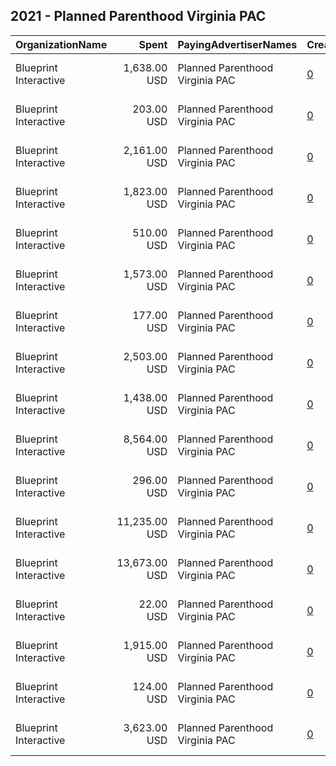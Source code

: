 ## 2021 - Planned Parenthood Virginia PAC 
|OrganizationName|Spent|PayingAdvertiserNames|CreativeUrls|Impressions|Genders|AgeBrackets|CountryCodes|BillingAddresses|CandidateBallotInformation|
|:---|---:|:---|:---|---:|:---|:---|:---|:---|:---|
|Blueprint Interactive|1,638.00 USD|Planned Parenthood Virginia PAC|[0](https://www.snap.com/political-ads/asset/17eafd6a9704c5cfd765aa232a64ca32ba759bb74644c3c12e0892ce81d80b0c?mediaType=mp4)|86,805||18-35|united states|"1730 Rhode Island Ave NW Suite 1014,Washington,20036,US"||
|Blueprint Interactive|203.00 USD|Planned Parenthood Virginia PAC|[0](https://www.snap.com/political-ads/asset/360b23128731502683f87cb44ceb9a2a0095204a58a839b1516b1f6ca606429a?mediaType=mp4)|10,844||18-35|united states|"1730 Rhode Island Ave NW Suite 1014,Washington,20036,US"||
|Blueprint Interactive|2,161.00 USD|Planned Parenthood Virginia PAC|[0](https://www.snap.com/political-ads/asset/354c0e2f2101db80779dd269fec28b4fc91b75ba49b3d57faee3806ba934ad98?mediaType=mp4)|116,633||18-35|united states|"1730 Rhode Island Ave NW Suite 1014,Washington,20036,US"||
|Blueprint Interactive|1,823.00 USD|Planned Parenthood Virginia PAC|[0](https://www.snap.com/political-ads/asset/360b23128731502683f87cb44ceb9a2a0095204a58a839b1516b1f6ca606429a?mediaType=mp4)|93,872||18-35|united states|"1730 Rhode Island Ave NW Suite 1014,Washington,20036,US"||
|Blueprint Interactive|510.00 USD|Planned Parenthood Virginia PAC|[0](https://www.snap.com/political-ads/asset/a49b66574a91c4104bd85cd5580c9ea927c7d4d5909e564c52972e1b2dbbc3db?mediaType=mp4)|31,963||18-35|united states|"1730 Rhode Island Ave NW Suite 1014,Washington,20036,US"||
|Blueprint Interactive|1,573.00 USD|Planned Parenthood Virginia PAC|[0](https://www.snap.com/political-ads/asset/a49b66574a91c4104bd85cd5580c9ea927c7d4d5909e564c52972e1b2dbbc3db?mediaType=mp4)|89,391||18-35|united states|"1730 Rhode Island Ave NW Suite 1014,Washington,20036,US"||
|Blueprint Interactive|177.00 USD|Planned Parenthood Virginia PAC|[0](https://www.snap.com/political-ads/asset/17eafd6a9704c5cfd765aa232a64ca32ba759bb74644c3c12e0892ce81d80b0c?mediaType=mp4)|9,455||18-35|united states|"1730 Rhode Island Ave NW Suite 1014,Washington,20036,US"||
|Blueprint Interactive|2,503.00 USD|Planned Parenthood Virginia PAC|[0](https://www.snap.com/political-ads/asset/d234f1f0a7c67137d1da09dd8750afbaa08c0f53275d4f6d6661c62e60b96e95?mediaType=mp4)|275,450||18+|united states|"1730 Rhode Island Ave NW Suite 1014,Washington,20036,US"||
|Blueprint Interactive|1,438.00 USD|Planned Parenthood Virginia PAC|[0](https://www.snap.com/political-ads/asset/e6ef8106509582a700a9088db23abfc35d2535556a4092f5b8372eb37426a4cf?mediaType=mp4)|76,582||18-35|united states|"1730 Rhode Island Ave NW Suite 1014,Washington,20036,US"||
|Blueprint Interactive|8,564.00 USD|Planned Parenthood Virginia PAC|[0](https://www.snap.com/political-ads/asset/e7d412f837cb1b9f68b8fa53f0f5f65f555d2b0aeecd240790fa318638f4e863?mediaType=mp4)|977,550||18-34|united states|"1730 Rhode Island Ave NW Suite 1014,Washington,20036,US"||
|Blueprint Interactive|296.00 USD|Planned Parenthood Virginia PAC|[0](https://www.snap.com/political-ads/asset/354c0e2f2101db80779dd269fec28b4fc91b75ba49b3d57faee3806ba934ad98?mediaType=mp4)|19,658||18-35|united states|"1730 Rhode Island Ave NW Suite 1014,Washington,20036,US"||
|Blueprint Interactive|11,235.00 USD|Planned Parenthood Virginia PAC|[0](https://www.snap.com/political-ads/asset/d234f1f0a7c67137d1da09dd8750afbaa08c0f53275d4f6d6661c62e60b96e95?mediaType=mp4)|1,617,186||18-34|united states|"1730 Rhode Island Ave NW Suite 1014,Washington,20036,US"||
|Blueprint Interactive|13,673.00 USD|Planned Parenthood Virginia PAC|[0](https://www.snap.com/political-ads/asset/e7d412f837cb1b9f68b8fa53f0f5f65f555d2b0aeecd240790fa318638f4e863?mediaType=mp4)|1,754,481||18+|united states|"1730 Rhode Island Ave NW Suite 1014,Washington,20036,US"||
|Blueprint Interactive|22.00 USD|Planned Parenthood Virginia PAC|[0](https://www.snap.com/political-ads/asset/9f45ebf164b075e1a2b6433a7859c2a795ef835ac39abf00cd003feffa0d668c?mediaType=mp4)|1,128||18-35|united states|"1730 Rhode Island Ave NW Suite 1014,Washington,20036,US"||
|Blueprint Interactive|1,915.00 USD|Planned Parenthood Virginia PAC|[0](https://www.snap.com/political-ads/asset/9f45ebf164b075e1a2b6433a7859c2a795ef835ac39abf00cd003feffa0d668c?mediaType=mp4)|112,982||18-35|united states|"1730 Rhode Island Ave NW Suite 1014,Washington,20036,US"||
|Blueprint Interactive|124.00 USD|Planned Parenthood Virginia PAC|[0](https://www.snap.com/political-ads/asset/e6ef8106509582a700a9088db23abfc35d2535556a4092f5b8372eb37426a4cf?mediaType=mp4)|8,381||18-35|united states|"1730 Rhode Island Ave NW Suite 1014,Washington,20036,US"||
|Blueprint Interactive|3,623.00 USD|Planned Parenthood Virginia PAC|[0](https://www.snap.com/political-ads/asset/e7d412f837cb1b9f68b8fa53f0f5f65f555d2b0aeecd240790fa318638f4e863?mediaType=mp4)|171,344||18+|united states|"1730 Rhode Island Ave NW Suite 1014,Washington,20036,US"||
